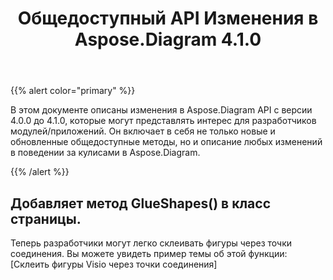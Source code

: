 ﻿---
title: Общедоступный API Изменения в Aspose.Diagram 4.1.0
type: docs
weight: 40
url: /ru/net/public-api-changes-in-aspose-diagram-4-1-0/
---
{{% alert color="primary" %}} 

В этом документе описаны изменения в Aspose.Diagram API с версии 4.0.0 до 4.1.0, которые могут представлять интерес для разработчиков модулей/приложений. Он включает в себя не только новые и обновленные общедоступные методы, но и описание любых изменений в поведении за кулисами в Aspose.Diagram.

{{% /alert %}} 
## **Добавляет метод GlueShapes() в класс страницы.**
Теперь разработчики могут легко склеивать фигуры через точки соединения. Вы можете увидеть пример темы об этой функции: [Склеить фигуры Visio через точки соединения]